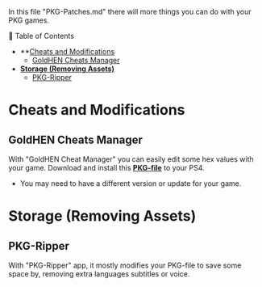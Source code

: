 In this file "PKG-Patches.md" there will more things you can do with your PKG games.
 
🧭 Table of Contents
- **[Cheats and Modifications](#cheats-and-modifications)
    - [GoldHEN Cheats Manager](goldhen-cheats-manager)
- **[Storage (Removing Assets)](#storage-removing-assets)**
    - [PKG-Ripper](#pkg-ripper)

# Cheats and Modifications
## GoldHEN Cheats Manager

With "GoldHEN Cheat Manager" you can easily edit some hex values with your game. Download and install this **[PKG-file]()** to your PS4.
- You may need to have a different version or update for your game.

# Storage (Removing Assets)
## PKG-Ripper

With "PKG-Ripper" app, it mostly modifies your PKG-file to save some space by, removing extra languages subtitles or voice.